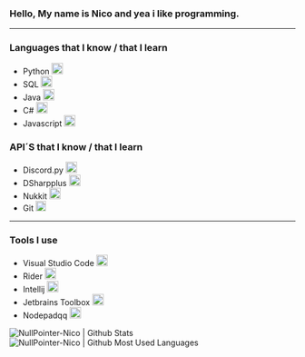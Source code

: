 ### Hello, My name is Nico and yea i like programming.
---
### Languages that I know / that I learn
- Python <img src="https://upload.wikimedia.org/wikipedia/commons/thumb/c/c3/Python-logo-notext.svg/768px-Python-logo-notext.svg.png" alt="" width="20" heigth="20">
- SQL <img src="https://realm.io/assets/svg/icons/database/database.svg" alt="" width="20" heigth="20">
- Java <img src="https://www.logolynx.com/images/logolynx/0a/0afbc6d4113a6aebd982ddbcc4d5eb91.jpeg" alt="" width="20" heigth="20">
- C# <img src="https://upload.wikimedia.org/wikipedia/commons/thumb/0/0d/C_Sharp_wordmark.svg/800px-C_Sharp_wordmark.svg.png" alt="" width="20" heigth="20">
- Javascript <img src="https://www.stimulsoft.com/images/products/reports-js/description/logo.svg" alt="" width="20" heigth="20">

### API´S that I know / that I learn
- Discord.py <img src="https://styles.redditmedia.com/t5_2h9vhw/styles/communityIcon_1kf1vo9dwjl41.png?width=256&s=38b74515cf1154315f5be905eb4e1866d1f35a20" alt="" width="20" height="20">
- DSharpplus <img src="https://avatars0.githubusercontent.com/u/36208721?s=200&v=4" alt="" width="20" alt="20">
- Nukkit <img src="https://styles.redditmedia.com/t5_ulu5c/styles/communityIcon_4b1ptw4uh7a21.png?width=256&s=94420b2525a65c523a4fe2624fe1a1b5477070db" alt="" width="20" alt="20">
- Git <img src="https://www.netways.de/wp-content/uploads/2014/02/Git-Icon-1788C.png" alt="" width="18" heigth="18">
---
### Tools I use
- Visual Studio Code <img src="https://upload.wikimedia.org/wikipedia/commons/thumb/2/2d/Visual_Studio_Code_1.18_icon.svg/1200px-Visual_Studio_Code_1.18_icon.svg.png" alt="" width="20" height="20">
- Rider <img src="https://codeopinion.com/wp-content/uploads/2017/08/logo.png" alt="" width="20" height="20">
- Intellij <img src="https://upload.wikimedia.org/wikipedia/commons/thumb/d/d5/IntelliJ_IDEA_Logo.svg/1200px-IntelliJ_IDEA_Logo.svg.png" alt="" width="20" height="20">
- Jetbrains Toolbox <img src="https://resources.jetbrains.com/assets/marketo/newsletter/march2016/newsletter_promo.png" alt="" width="20" height="20">
- Nodepadqq <img src="https://notepadqq.com/s/images/notepadqq.svg" alt="" width="20" height="20">


<img align="left" alt="NullPointer-Nico | Github Stats" src="https://github-readme-stats.vercel.app/api?username=NullPointer-Nico&count_private=true&show_icons=true&hide_border=true5&bg_color=30,e96443,904e95&title_color=fff&text_color=fff" />
<img align="left" alt="NullPointer-Nico | Github Most Used Languages" src="https://github-readme-stats.vercel.app/api/top-langs/?username=NullPointer-Nico&count_private=true&show_icons=true&hide_border=true5&bg_color=30,e96443,904e95&title_color=fff&text_color=fff" />
